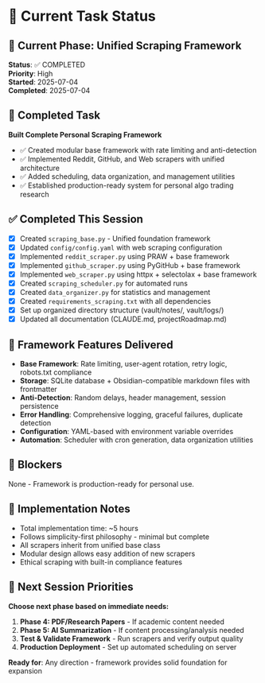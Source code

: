 # 🎯 Current Task Status

## 📍 Current Phase: Unified Scraping Framework
**Status**: ✅ COMPLETED  
**Priority**: High  
**Started**: 2025-07-04  
**Completed**: 2025-07-04

## 🎯 Completed Task
**Built Complete Personal Scraping Framework**
- ✅ Created modular base framework with rate limiting and anti-detection
- ✅ Implemented Reddit, GitHub, and Web scrapers with unified architecture
- ✅ Added scheduling, data organization, and management utilities
- ✅ Established production-ready system for personal algo trading research

## ✅ Completed This Session
- [x] Created `scraping_base.py` - Unified foundation framework
- [x] Updated `config/config.yaml` with web scraping configuration
- [x] Implemented `reddit_scraper.py` using PRAW + base framework
- [x] Implemented `github_scraper.py` using PyGitHub + base framework  
- [x] Implemented `web_scraper.py` using httpx + selectolax + base framework
- [x] Created `scraping_scheduler.py` for automated runs
- [x] Created `data_organizer.py` for statistics and management
- [x] Created `requirements_scraping.txt` with all dependencies
- [x] Set up organized directory structure (vault/notes/, vault/logs/)
- [x] Updated all documentation (CLAUDE.md, projectRoadmap.md)

## 🎯 Framework Features Delivered
- **Base Framework**: Rate limiting, user-agent rotation, retry logic, robots.txt compliance
- **Storage**: SQLite database + Obsidian-compatible markdown files with frontmatter
- **Anti-Detection**: Random delays, header management, session persistence
- **Error Handling**: Comprehensive logging, graceful failures, duplicate detection
- **Configuration**: YAML-based with environment variable overrides
- **Automation**: Scheduler with cron generation, data organization utilities

## 🚫 Blockers
None - Framework is production-ready for personal use.

## 📝 Implementation Notes
- Total implementation time: ~5 hours
- Follows simplicity-first philosophy - minimal but complete
- All scrapers inherit from unified base class
- Modular design allows easy addition of new scrapers
- Ethical scraping with built-in compliance features

## 🔄 Next Session Priorities
**Choose next phase based on immediate needs:**

1. **Phase 4: PDF/Research Papers** - If academic content needed
2. **Phase 5: AI Summarization** - If content processing/analysis needed  
3. **Test & Validate Framework** - Run scrapers and verify output quality
4. **Production Deployment** - Set up automated scheduling on server

**Ready for**: Any direction - framework provides solid foundation for expansion